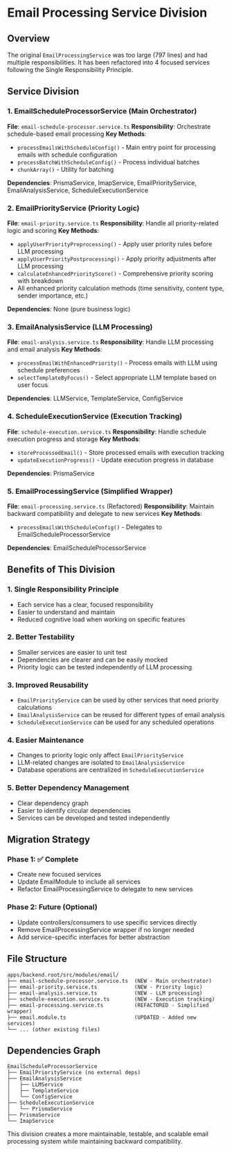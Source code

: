 # Email Processing Service Division

## Overview
The original `EmailProcessingService` was too large (797 lines) and had multiple responsibilities. It has been refactored into 4 focused services following the Single Responsibility Principle.

## Service Division

### 1. **EmailScheduleProcessorService** (Main Orchestrator)
**File**: `email-schedule-processor.service.ts`
**Responsibility**: Orchestrate schedule-based email processing
**Key Methods**:
- `processEmailsWithScheduleConfig()` - Main entry point for processing emails with schedule configuration
- `processBatchWithScheduleConfig()` - Process individual batches
- `chunkArray()` - Utility for batching

**Dependencies**: PrismaService, ImapService, EmailPriorityService, EmailAnalysisService, ScheduleExecutionService

### 2. **EmailPriorityService** (Priority Logic)
**File**: `email-priority.service.ts`
**Responsibility**: Handle all priority-related logic and scoring
**Key Methods**:
- `applyUserPriorityPreprocessing()` - Apply user priority rules before LLM processing
- `applyUserPriorityPostprocessing()` - Apply priority adjustments after LLM processing
- `calculateEnhancedPriorityScore()` - Comprehensive priority scoring with breakdown
- All enhanced priority calculation methods (time sensitivity, content type, sender importance, etc.)

**Dependencies**: None (pure business logic)

### 3. **EmailAnalysisService** (LLM Processing)
**File**: `email-analysis.service.ts`
**Responsibility**: Handle LLM processing and email analysis
**Key Methods**:
- `processEmailWithEnhancedPriority()` - Process emails with LLM using schedule preferences
- `selectTemplateByFocus()` - Select appropriate LLM template based on user focus

**Dependencies**: LLMService, TemplateService, ConfigService

### 4. **ScheduleExecutionService** (Execution Tracking)
**File**: `schedule-execution.service.ts`
**Responsibility**: Handle schedule execution progress and storage
**Key Methods**:
- `storeProcessedEmail()` - Store processed emails with execution tracking
- `updateExecutionProgress()` - Update execution progress in database

**Dependencies**: PrismaService

### 5. **EmailProcessingService** (Simplified Wrapper)
**File**: `email-processing.service.ts` (Refactored)
**Responsibility**: Maintain backward compatibility and delegate to new services
**Key Methods**:
- `processEmailsWithScheduleConfig()` - Delegates to EmailScheduleProcessorService

**Dependencies**: EmailScheduleProcessorService

## Benefits of This Division

### 1. **Single Responsibility Principle**
- Each service has a clear, focused responsibility
- Easier to understand and maintain
- Reduced cognitive load when working on specific features

### 2. **Better Testability**
- Smaller services are easier to unit test
- Dependencies are clearer and can be easily mocked
- Priority logic can be tested independently of LLM processing

### 3. **Improved Reusability**
- `EmailPriorityService` can be used by other services that need priority calculations
- `EmailAnalysisService` can be reused for different types of email analysis
- `ScheduleExecutionService` can be used for any scheduled operations

### 4. **Easier Maintenance**
- Changes to priority logic only affect `EmailPriorityService`
- LLM-related changes are isolated to `EmailAnalysisService`
- Database operations are centralized in `ScheduleExecutionService`

### 5. **Better Dependency Management**
- Clear dependency graph
- Easier to identify circular dependencies
- Services can be developed and tested independently

## Migration Strategy

### Phase 1: ✅ Complete
- Create new focused services
- Update EmailModule to include all services
- Refactor EmailProcessingService to delegate to new services

### Phase 2: Future (Optional)
- Update controllers/consumers to use specific services directly
- Remove EmailProcessingService wrapper if no longer needed
- Add service-specific interfaces for better abstraction

## File Structure
```
apps/backend.root/src/modules/email/
├── email-schedule-processor.service.ts  (NEW - Main orchestrator)
├── email-priority.service.ts            (NEW - Priority logic)
├── email-analysis.service.ts            (NEW - LLM processing)
├── schedule-execution.service.ts        (NEW - Execution tracking)
├── email-processing.service.ts          (REFACTORED - Simplified wrapper)
├── email.module.ts                      (UPDATED - Added new services)
└── ... (other existing files)
```

## Dependencies Graph
```
EmailScheduleProcessorService
├── EmailPriorityService (no external deps)
├── EmailAnalysisService
│   ├── LLMService
│   ├── TemplateService
│   └── ConfigService
├── ScheduleExecutionService
│   └── PrismaService
├── PrismaService
└── ImapService
```

This division creates a more maintainable, testable, and scalable email processing system while maintaining backward compatibility. 